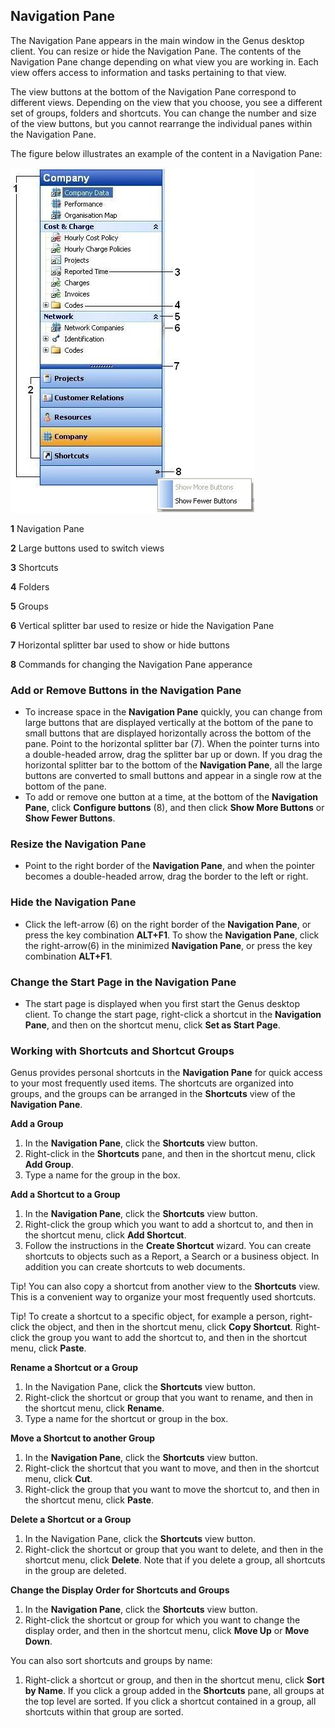 ## Navigation Pane

The Navigation Pane appears in the main window in the Genus desktop client. You can resize or hide the Navigation Pane. The contents of the Navigation Pane change depending on what view you are working in. Each view offers access to information and tasks pertaining to that view.

The view buttons at the bottom of the Navigation Pane correspond to different views. Depending on the view that you choose, you see a different set of groups, folders and shortcuts. You can change the number and size of the view buttons, but you cannot rearrange the individual panes within the Navigation Pane.

The figure below illustrates an example of the content in a Navigation Pane:

![ID441C1DFB31264E0E.ID4DE37DE7702B4BCA.JPG](media/ID441C1DFB31264E0E.ID4DE37DE7702B4BCA.JPG)

**1** Navigation Pane

**2** Large buttons used to switch views

**3** Shortcuts

**4** Folders

**5** Groups

**6** Vertical splitter bar used to resize or hide the Navigation Pane

**7** Horizontal splitter bar used to show or hide buttons

**8** Commands for changing the Navigation Pane apperance

### Add or Remove Buttons in the Navigation Pane

* To increase space in the **Navigation Pane** quickly, you can change from large buttons that are displayed vertically at the bottom of the pane to small buttons that are displayed horizontally across the bottom of the pane. Point to the horizontal splitter bar (7). When the pointer turns into a double-headed arrow, drag the splitter bar up or down. If you drag the horizontal splitter bar to the bottom of the **Navigation Pane**, all the large buttons are converted to small buttons and appear in a single row at the bottom of the pane.
* To add or remove one button at a time, at the bottom of the **Navigation Pane**, click **Configure buttons** (8), and then click **Show More Buttons** or **Show Fewer Buttons**.


### Resize the Navigation Pane

* Point to the right border of the **Navigation Pane**, and when the pointer becomes a double-headed arrow, drag the border to the left or right.


### Hide the Navigation Pane

* Click the left-arrow (6) on the right border of the **Navigation Pane**, or press the key combination **ALT+F1**. To show the **Navigation Pane**, click the right-arrow(6) in the minimized **Navigation Pane**, or press the key combination **ALT+F1**.


### Change the Start Page in the Navigation Pane

* The start page is displayed when you first start the Genus desktop client. To change the start page, right-click a shortcut in the **Navigation Pane**, and then on the shortcut menu, click **Set as Start Page**.


### Working with Shortcuts and Shortcut Groups

Genus provides personal shortcuts in the **Navigation Pane** for quick access to your most frequently used items. The shortcuts are organized into groups, and the groups can be arranged in the **Shortcuts** view of the **Navigation Pane**.

**Add a Group**

1. In the **Navigation Pane**, click the **Shortcuts** view button.
2. Right-click in the **Shortcuts** pane, and then in the shortcut menu, click **Add Group**.
3. Type a name for the group in the box.

**Add a Shortcut to a Group**

1. In the **Navigation Pane**, click the **Shortcuts** view button.
2. Right-click the group which you want to add a shortcut to, and then in the shortcut menu, click **Add Shortcut**.
3. Follow the instructions in the **Create Shortcut** wizard. You can create shortcuts to objects such as a Report, a Search or a business object. In addition you can create shortcuts to web documents.

Tip! You can also copy a shortcut from another view to the **Shortcuts** view. This is a convenient way to organize your most frequently used shortcuts.

Tip! To create a shortcut to a specific object, for example a person, right-click the object, and then in the shortcut menu, click **Copy Shortcut**. Right-click the group you want to add the shortcut to, and then in the shortcut menu, click **Paste**.

**Rename a Shortcut or a Group**

1. In the Navigation Pane, click the **Shortcuts** view button.
2. Right-click the shortcut or group that you want to rename, and then in the shortcut menu, click **Rename**.
3. Type a name for the shortcut or group in the box.

**Move a Shortcut to another Group**

1. In the **Navigation Pane**, click the **Shortcuts** view button.
2. Right-click the shortcut that you want to move, and then in the shortcut menu, click **Cut**.
3. Right-click the group that you want to move the shortcut to, and then in the shortcut menu, click **Paste**.

**Delete a Shortcut or a Group**

1. In the Navigation Pane, click the **Shortcuts** view button.
2. Right-click the shortcut or group that you want to delete, and then in the shortcut menu, click **Delete**. Note that if you delete a group, all shortcuts in the group are deleted.

**Change the Display Order for Shortcuts and Groups**

1.  In the **Navigation Pane**, click the **Shortcuts** view button.
2.  Right-click the shortcut or group for which you want to change the display order, and then in the shortcut menu, click **Move Up** or **Move Down**.

You can also sort shortcuts and groups by name:

1. Right-click a shortcut or group, and then in the shortcut menu, click **Sort by Name**. If you click a group added in the **Shortcuts** pane, all groups at the top level are sorted. If you click a shortcut contained in a group, all shortcuts within that group are sorted.


